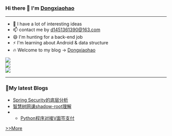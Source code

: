 ### Hi there 👋 I'm <a href="http://dongxiaohao.top/">Dongxiaohao</a>

<hr>

- 🤔 I have a lot of interesting ideas
- 📫 contact me by d1451361390@163.com
- 😄 I'm hunting for a back-end job
- ⚡ I'm learning about Android & data structure
- 🔥 Welcome to my blog -> <a href='http://dongxiaohao.top/'>Dongxiaohao</a>  
  
![](https://img.shields.io/badge/%E5%86%99%E4%BD%9C%E5%B7%A5%E5%85%B7-IDEA-blue)  
![](https://img.shields.io/badge/%E5%86%99%E4%BD%9C%E5%B7%A5%E5%85%B7-VSCODE-yellowgreen)  
![](https://img.shields.io/badge/%E5%86%99%E4%BD%9C%E5%B7%A5%E5%85%B7-PyCharm-green)  

<hr>

### 🎨My latest Blogs
 - <a href='https://dongxiaohao.top/2022/07/04/springboot-security%e5%ba%95%e5%b1%82%e6%b5%81%e7%a8%8b%e5%88%86%e6%9e%90/'>Spring Security的底层分析</a>
 - <a href='https://dongxiaohao.top/2022/05/31/%e5%b0%9d%e8%af%95%e4%bd%bf%e7%94%a8selenium%e6%99%ba%e6%85%a7%e6%a0%91%e8%87%aa%e5%8a%a8%e5%8c%96%e7%ad%94%e9%a2%98/'>智慧树网课shadow-root理解</a>
 - - <a href='https://dongxiaohao.top/2022/04/04/python%e4%b8%8ev%e5%85%8d%e7%ad%be%e6%94%af%e4%bb%98%e5%af%b9%e6%8e%a5/'>Python程序对接V面签支付</a>

<a href='https://dongxiaohao.top/%e6%97%b6%e5%85%89%e8%bd%b4/'>&gt;&gt;More</a>



